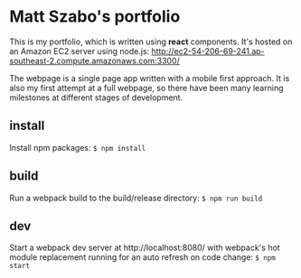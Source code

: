 # Matt Szabo's portfolio
This is my portfolio, which is written using **react** components. It's hosted on an Amazon EC2 server using node.js: http://ec2-54-206-69-241.ap-southeast-2.compute.amazonaws.com:3300/

The webpage is a single page app written with a mobile first approach. It is also my first attempt at a full webpage, so there have been many learning milestones at different stages of development.

## install
Install npm packages:
`$ npm install`

## build
Run a webpack build to the build/release directory:
`$ npm run build`

## dev
Start a webpack dev server at http://localhost:8080/ with webpack's hot module replacement running for an auto refresh on code change:
`$ npm start`
